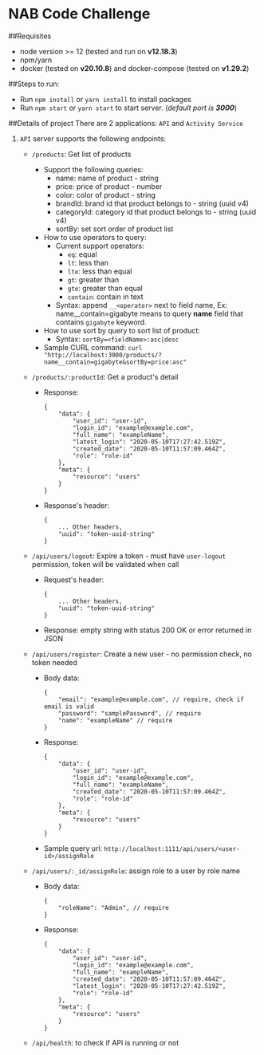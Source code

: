 # NAB Code Challenge

##Requisites
- node version >= 12 (tested and run on **v12.18.3**)
- npm/yarn
- docker (tested on **v20.10.8**) and docker-compose (tested on **v1.29.2**)

##Steps to run:
- Run `npm install` or `yarn install` to install packages
- Run `npm start` or `yarn start` to start server. (*default port is **3000***)

##Details of project
There are 2 applications: `API` and `Activity Service`
1. `API` server supports the following endpoints:
    - `/products`: Get list of products
        - Support the following queries:
            - name: name of product - string
            - price: price of product - number
            - color: color of product - string  
            - brandId: brand id that product belongs to - string (uuid v4)
            - categoryId: category id that product belongs to - string (uuid v4)
            - sortBy: set sort order of product list
        - How to use operators to query:     
            - Current support operators: 
                - `eq`: equal
                - `lt`: less than
                - `lte`: less than equal
                - `gt`: greater than
                - `gte`: greater than equal
                - `contain`: contain in text
            - Syntax: append `__<operator>` next to field name, Ex: name__contain=gigabyte means to query **name** field that contains `gigabyte` keyword.
        - How to use sort by query to sort list of product:
            - Syntax: `sortBy=<fieldName>:asc|desc`
        - Sample CURL command: `curl "http://localhost:3000/products/?name__contain=gigabyte&sortBy=price:asc"`
        
    - `/products/:productId`: Get a product's detail
        
        - Response:
            ```
            {
                "data": {
                    "user_id": "user-id",
                    "login_id": "example@example.com",
                    "full_name": "exampleName",
                    "latest_login": "2020-05-10T17:27:42.519Z",
                    "created_date": "2020-05-10T11:57:09.464Z",
                    "role": "role-id"
                },
                "meta": {
                    "resource": "users"
                }
            }
            ```
        - Response's header:
            ```
            {
                ... Other headers,
                "uuid": "token-uuid-string"
            }
            ```      
              
    - `/api/users/logout`: Expire a token - must have `user-logout` permission, token will be validated when call
        - Request's header:
            ```
            {
                ... Other headers,
                "uuid": "token-uuid-string"
            }
            ```
        - Response: empty string with status 200 OK or error returned in JSON
    - `/api/users/register`: Create a new user - no permission check, no token needed
        - Body data:
            ```
            {
                "email": "example@example.com", // require, check if email is valid
                "password": "samplePassword", // require
                "name": "exampleName" // require
            } 
            ```
        - Response:
            ```
            {
                "data": {
                    "user_id": "user-id",
                    "login_id": "example@example.com",
                    "full_name": "exampleName",
                    "created_date": "2020-05-10T11:57:09.464Z",
                    "role": "role-id"
                },
                "meta": {
                    "resource": "users"
                }
            }
            ```
        - Sample query url: `http://localhost:1111/api/users/<user-id>/assignRole`  
            
    - `/api/users/:_id/assignRole`: assign role to a user by role name
        - Body data:
            ```
            {
                "roleName": "Admin", // require
            } 
            ```
        - Response:
            ```
            {
                "data": {
                    "user_id": "user-id",
                    "login_id": "example@example.com",
                    "full_name": "exampleName",
                    "created_date": "2020-05-10T11:57:09.464Z",
                    "latest_login": "2020-05-10T17:27:42.519Z",
                    "role": "role-id"
                },
                "meta": {
                    "resource": "users"
                }
            }
            ```  
            
    - `/api/health`: to check if API is running or not
